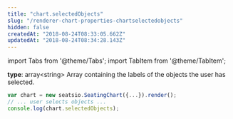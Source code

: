 ```yaml
---
title: "chart.selectedObjects"
slug: "/renderer-chart-properties-chartselectedobjects"
hidden: false
createdAt: "2018-08-24T08:33:05.662Z"
updatedAt: "2018-08-24T08:34:28.143Z"
---
```


import Tabs from '@theme/Tabs';
import TabItem from '@theme/TabItem';

**type**: array&lt;string&gt;
Array containing the labels of the objects the user has selected.
```javascript
var chart = new seatsio.SeatingChart({...}).render();
// ... user selects objects ...
console.log(chart.selectedObjects);

```
